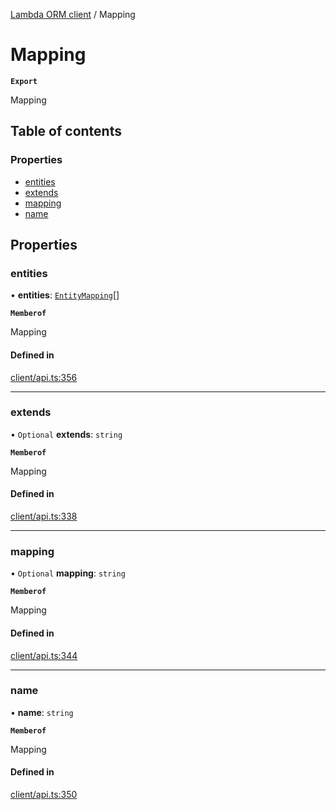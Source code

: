 [Lambda ORM client](../README.md) / Mapping

# Mapping

**`Export`**

Mapping

## Table of contents

### Properties

- [entities](Mapping.md#entities)
- [extends](Mapping.md#extends)
- [mapping](Mapping.md#mapping)
- [name](Mapping.md#name)

## Properties

### entities

• **entities**: [`EntityMapping`](EntityMapping.md)[]

**`Memberof`**

Mapping

#### Defined in

[client/api.ts:356](https://github.com/FlavioLionelRita/lambdaorm-client-node/blob/521cb11/src/lib/client/api.ts#L356)

___

### extends

• `Optional` **extends**: `string`

**`Memberof`**

Mapping

#### Defined in

[client/api.ts:338](https://github.com/FlavioLionelRita/lambdaorm-client-node/blob/521cb11/src/lib/client/api.ts#L338)

___

### mapping

• `Optional` **mapping**: `string`

**`Memberof`**

Mapping

#### Defined in

[client/api.ts:344](https://github.com/FlavioLionelRita/lambdaorm-client-node/blob/521cb11/src/lib/client/api.ts#L344)

___

### name

• **name**: `string`

**`Memberof`**

Mapping

#### Defined in

[client/api.ts:350](https://github.com/FlavioLionelRita/lambdaorm-client-node/blob/521cb11/src/lib/client/api.ts#L350)
